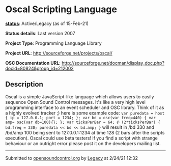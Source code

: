 # Oscal Scripting Language

**[status](../implementation-status.html)**: Active/Legacy (as of 15-Feb-21)

**Status details**: 
Last version 2007

**Project Type**: Programming Language Library

**Project URL**: <http://sourceforge.net/projects/oscal/>

**OSC Documentation URL**: <http://sourceforge.net/docman/display_doc.php?docid=80824&group_id=212002>

## Description

Oscal is a simple JavaScript-like language which allows users to easily sequence Open Sound Control messages. It's like a very high level programming interface to an event scheduler and OSC library. Think of it as a highly evolved tracker ;) here is some example code: ` var puredata = host { ip = 127.0.0.1; port = 1234; }; var bd = osc(var freq=440) { var amp= osc(var db=100){}; }; var ticksPerBar = 64; @ (2*ticksPerBar) { bd.freq = 330; puredata << bd << bd.amp; } ` will result in /bd 330 and /bd/amp 100 being sent to 127.0.0.1:1234 at time 128 (2 bars after the scripts execution). Oscal could use beta testers! If you find a script with strange behaviour or an outright error please post it on the developers mailing list.

---
Submitted to [opensoundcontrol.org](https://opensoundcontrol.org) by [Legacy](legacy-site.html) at 2/24/21 12:32
